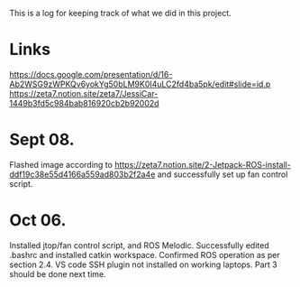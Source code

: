 This is a log for keeping track of what we did in this project.
# Links
  https://docs.google.com/presentation/d/16-Ab2WSG9zWPKQv6yokYg50bLM9K0I4uLC2fd4ba5pk/edit#slide=id.p
  https://zeta7.notion.site/zeta7/JessiCar-1449b3fd5c984bab816920cb2b92002d
# Sept 08.
  Flashed image according to https://zeta7.notion.site/2-Jetpack-ROS-install-ddf19c38e55d4166a559ad803b2f2a4e and successfully set up fan control script.
# Oct 06.
  Installed jtop/fan control script, and ROS Melodic. Successfully edited .bashrc and installed catkin workspace. Confirmed ROS operation as per section 2.4. VS code SSH plugin not installed on working laptops. Part 3 should be done next time.
